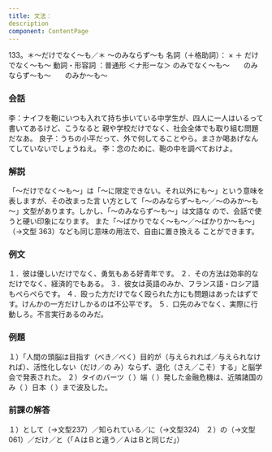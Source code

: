```yaml
---
title: 文法：
description
component: ContentPage
---
```



133。＊～だけでなく～も／＊ ～のみならず～も
名詞（＋格助詞）： × ＋ だけでなく～も～
動詞・形容詞 ：普通形 ＜ナ形ーな＞ のみでなく～も～
      のみならず～も～
      のみか～も～
### 会話
李：ナイフを鞄にいつも入れて持ち歩いている中学生が、四人に一人はいるって書いてあるけど、こうなると 親や学校だけでなく、社会全体でも取り組む問題だなあ。 良子：うちの小平だって、外で何してることやら。まさか喝あげなんてしていないでしょうねえ。
李：念のために、鞄の中を調べておけよ。
### 解説
「～だけでなく～も～」は「～に限定できない。それ以外にも～」という意味を表しますが、その改まった言 い方として「～のみならず～も～／～のみか～も～」文型があります。しかし、「～のみならず～も～」は文語な ので、会話で使うと硬い印象になります。
また「～ばかりでなく～も～／～ばかりか～も～」（→文型 363）なども同じ意味の用法で、自由に置き換える ことができます。
### 例文
１．彼は優しいだけでなく、勇気もある好青年です。
２．その方法は効率的なだけでなく、経済的でもある。
３．彼女は英語のみか、フランス語・ロシア語もぺらぺらです。
４．殴った方だけでなく殴られた方にも問題はあったはずです。けんかの一方だけしかるのは不公平です。
５．口先のみでなく、実際に行動しろ。不言実行あるのみだ。
### 例題
１）「人間の頭脳は目指す（べき／べく）目的が（与えられれば／与えられなければ）、活性化しない（だけ／の
み）ならず、退化（さえ／こそ）する」と脳学会で発表された。
２）タイのバーツ（ ）端（ ）発した金融危機は、近隣諸国のみ（ ）日本（ ）まで波及した。
### 前課の解答
１）として（→文型237）／知られている／に（→文型324）
２）の（→文型061）／だけ／と（「ＡはＢと違う／ＡはＢと同じだ」）
